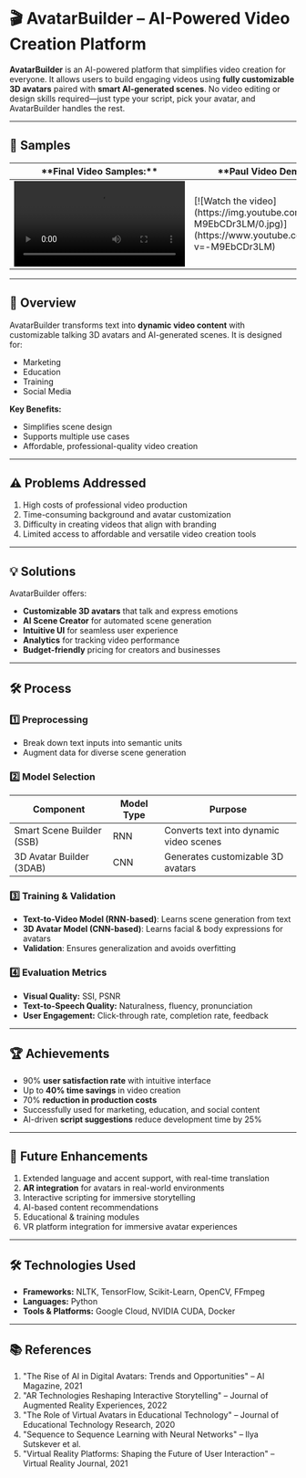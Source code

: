 # 🎬 AvatarBuilder – AI-Powered Video Creation Platform

**AvatarBuilder** is an AI-powered platform that simplifies video creation for everyone. It allows users to build engaging videos using **fully customizable 3D avatars** paired with **smart AI-generated scenes**. No video editing or design skills required—just type your script, pick your avatar, and AvatarBuilder handles the rest.

---

## 🔗 Samples

<table>
  <thead>
    <tr>
      <th>**Final Video Samples:**</th>
      <th>**Paul Video Demo:**</th>
    </tr>
  </thead>
  <tbody>
    <tr>
      <td>
        <video src="https://github.com/user-attachments/assets/d1da203e-b9db-4f4f-8095-02e52fa16523" controls preload>
            Your browser does not support the video tag.
        </video>
      </td>
      <td>
        [![Watch the video](https://img.youtube.com/vi/-M9EbCDr3LM/0.jpg)](https://www.youtube.com/watch?v=-M9EbCDr3LM)
      </td>
    </tr>
  </tbody>
</table>

---

## 📝 Overview

AvatarBuilder transforms text into **dynamic video content** with customizable talking 3D avatars and AI-generated scenes. It is designed for:

- Marketing
- Education
- Training
- Social Media

**Key Benefits:**

- Simplifies scene design
- Supports multiple use cases
- Affordable, professional-quality video creation

---

## ⚠️ Problems Addressed

1. High costs of professional video production
2. Time-consuming background and avatar customization
3. Difficulty in creating videos that align with branding
4. Limited access to affordable and versatile video creation tools

---

## 💡 Solutions

AvatarBuilder offers:

- **Customizable 3D avatars** that talk and express emotions
- **AI Scene Creator** for automated scene generation
- **Intuitive UI** for seamless user experience
- **Analytics** for tracking video performance
- **Budget-friendly** pricing for creators and businesses

---

## 🛠️ Process

### 1️⃣ Preprocessing

- Break down text inputs into semantic units
- Augment data for diverse scene generation

### 2️⃣ Model Selection

| Component | Model Type | Purpose |
|-----------|------------|--------|
| Smart Scene Builder (SSB) | RNN | Converts text into dynamic video scenes |
| 3D Avatar Builder (3DAB) | CNN | Generates customizable 3D avatars |

### 3️⃣ Training & Validation

- **Text-to-Video Model (RNN-based)**: Learns scene generation from text
- **3D Avatar Model (CNN-based)**: Learns facial & body expressions for avatars
- **Validation**: Ensures generalization and avoids overfitting

### 4️⃣ Evaluation Metrics

- **Visual Quality:** SSI, PSNR
- **Text-to-Speech Quality:** Naturalness, fluency, pronunciation
- **User Engagement:** Click-through rate, completion rate, feedback

---

## 🏆 Achievements

- 90% **user satisfaction rate** with intuitive interface
- Up to **40% time savings** in video creation
- 70% **reduction in production costs**
- Successfully used for marketing, education, and social content
- AI-driven **script suggestions** reduce development time by 25%

---

## 🔮 Future Enhancements

1. Extended language and accent support, with real-time translation
2. **AR integration** for avatars in real-world environments
3. Interactive scripting for immersive storytelling
4. AI-based content recommendations
5. Educational & training modules
6. VR platform integration for immersive avatar experiences

---

## 🛠️ Technologies Used

- **Frameworks:** NLTK, TensorFlow, Scikit-Learn, OpenCV, FFmpeg
- **Languages:** Python
- **Tools & Platforms:** Google Cloud, NVIDIA CUDA, Docker

---

## 📚 References

1. "The Rise of AI in Digital Avatars: Trends and Opportunities" – AI Magazine, 2021
2. "AR Technologies Reshaping Interactive Storytelling" – Journal of Augmented Reality Experiences, 2022
3. "The Role of Virtual Avatars in Educational Technology" – Journal of Educational Technology Research, 2020
4. "Sequence to Sequence Learning with Neural Networks" – Ilya Sutskever et al.
5. "Virtual Reality Platforms: Shaping the Future of User Interaction" – Virtual Reality Journal, 2021  
